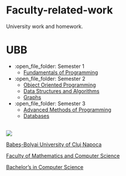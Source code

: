 # Faculty-related-work
University work and homework.

# UBB
<ul>
  <li>:open_file_folder: Semester 1
    <ul>
      <li>
        <a href="https://github.com/AndreiVarga123/University-Projects/tree/main/Semester%201/Fundamentals%20of%20Programming"> 
          Fundamentals of Programming
        </a>
      </li>
    </ul>
  </li>
  <li>:open_file_folder: Semester 2
    <ul>
      <li>
        <a href="https://github.com/TimoficiucDaniel/Object-Oriented-Programming"> 
          Object Oriented Programming
        </a>
      </li>
      <li>
        <a href="https://github.com/TimoficiucDaniel/Data-Structures-and-Algorithms"> 
          Data Structures and Algorithms
        </a>
      </li>
       <li>
        <a href="https://github.com/TimoficiucDaniel/Graphs"> 
          Graphs
        </a>
      </li>
    </ul>
  </li>
  <li>:open_file_folder: Semester 3
    <ul>
      <li>
        <a href="https://github.com/TimoficiucDaniel/Advanced-Methods-of-Programming"> 
          Advanced Methods of Programming 
        </a>
      </li>
      <li>
        <a href="https://github.com/TimoficiucDaniel/Databases"> 
            Databases 
        </a>
    </ul>
  </li>
</ul>

<br>
<img src="http://www.chem.ubbcluj.ro/romana/conferinte/MEEMB/archive/pictures/ubb.gif" />
<a href="http://www.cs.ubbcluj.ro">
<p> Babeş-Bolyai University of Cluj Napoca </p>
<p> Faculty of Mathematics and Computer Science </p>
<p> Bachelor’s in Computer Science </p>
</a>
<br>
